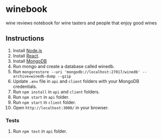 # winebook

wine reviews notebook for wine tasters and people that enjoy good wines

## Instructions
1. Install [Node.js](https://nodejs.org/en/)
2. Install [React](https://reactjs.org/).
3. Install [MongoDB](https://www.mongodb.com/download-center)
4. Run mongo and create a database called winedb.
5. Run `mongorestore --uri 'mongodb://localhost:27017/winedb' --archive=winedb-dump --gzip`
6. Update `.env` file in `api` and `client` folders with your MongoDB credentials.
7. Run `npm install` in `api` and `client` folders.
8. Run `npm start` in `api` folder.
9. Run `npm start` in `client` folder.
10. Open `http://localhost:3000/` in your browser.

### Tests

1. Run `npm test` in `api` folder.
